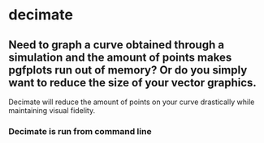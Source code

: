 # decimate

Need to graph a curve obtained through a simulation and the amount of points makes pgfplots run out of memory? Or do you simply want to reduce the size of your vector graphics.
---
Decimate will reduce the amount of points on your curve drastically while maintaining visual fidelity.

### Decimate is run from command line
